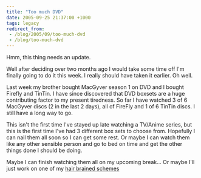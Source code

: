 ```yaml
---
title: "Too much DVD"
date: 2005-09-25 21:37:00 +1000
tags: legacy
redirect_from:
 - /blog/2005/09/too-much-dvd
 - /blog/too-much-dvd
---
```


Hmm, this thing needs an update.

Well after deciding over two months ago I would take some time off I'm finally going to do it this week. I really should have taken it earlier. Oh well.

Last week my brother bought MacGyver season 1 on DVD and I bought Firefly and TinTin. I have since discovered that DVD boxsets are a huge contributing factor to my present tiredness. So far I have watched 3 of 6 MacGyver discs (2 in the last 2 days), all of FireFly and 1 of 6 TinTin discs. I still have a long way to go.

This isn't the first time I've stayed up late watching a TV/Anime series, but this is the first time I've had 3 different box sets to choose from. Hopefully I can nail them all soon so I can get some rest. Or maybe I can watch them like any other sensible person and go to bed on time and get the other things done I should be doing.

Maybe I can finish watching them all on my upcoming break... Or maybe I'll just work on one of my <a href="http://www.talklibrary.com" title="Don't bother there is nothing there yet">hair brained schemes</a>

